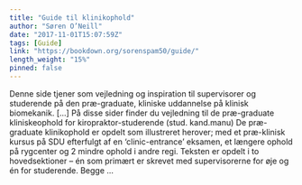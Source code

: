 ```yaml
---
title: "Guide til klinikophold"
author: "Søren O’Neill"
date: "2017-11-01T15:07:59Z"
tags: [Guide]
link: "https://bookdown.org/sorenspam50/guide/"
length_weight: "15%"
pinned: false
---
```


Denne side tjener som vejledning og inspiration til supervisorer og studerende på den præ-graduate, kliniske uddannelse på klinisk biomekanik. [...] På disse sider finder du vejledning til de præ-graduate kliniskeophold for kiropraktor-studerende (stud. kand.manu) De præ-graduate klinikophold er opdelt som illustreret herover; med et præ-klinisk kursus på SDU efterfulgt af en ‘clinic-entrance’ eksamen, et længere ophold på rygcenter og 2 mindre ophold i andre regi. Teksten er opdelt i to hovedsektioner – én som primært er skrevet med supervisorerne for øje og én for studerende. Begge ...
